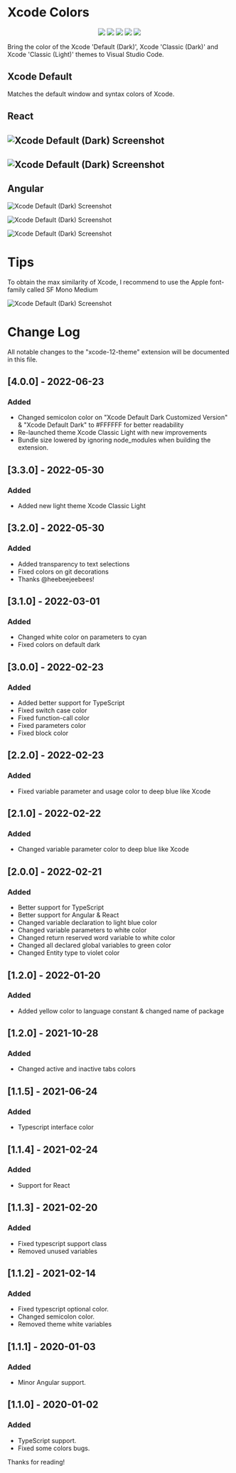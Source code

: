 # Xcode Colors

<p align="center">
   <a href="https://marketplace.visualstudio.com/items?itemName=MateoCERQUETELLA.xcode-12-theme" alt="Visual Studio Marketplace">
        <img src="https://img.shields.io/vscode-marketplace/v/MateoCERQUETELLA.xcode-12-theme.svg"/></a>
    <a href="https://github.com/MateoCerquetella/xcode-theme/issues" alt="Github Issues">
        <img src="https://img.shields.io/github/issues/MateoCerquetella/xcode-theme"/></a>
    <a href="https://github.com/MateoCerquetella/xcode-theme/forks" alt="Github Forks">
        <img src="https://img.shields.io/github/forks/MateoCerquetella/xcode-theme"/></a>
    <a href="https://github.com/MateoCerquetella/xcode-theme/stars" alt="Github Stars">
        <img src="https://img.shields.io/github/stars/MateoCerquetella/xcode-theme"/></a>
   <a href="https://github.com/MateoCerquetella/xcode-theme/license" alt="Github License">
        <img src="https://img.shields.io/github/license/MateoCerquetella/xcode-theme"/></a> 
</p>

Bring the color of the Xcode 'Default (Dark)', Xcode 'Classic (Dark)' and Xcode 'Classic (Light)' themes to Visual Studio Code.

## Xcode Default

Matches the default window and syntax colors of Xcode.

## React

## ![Xcode Default (Dark) Screenshot](https://drive.google.com/uc?export=view&id=12HzOlLrZwVgZrriLEna6x0X0o6My-dZC)

## ![Xcode Default (Dark) Screenshot](https://drive.google.com/uc?export=view&id=1btyvShxoHmedn7emzlWhfXeexAEgPA8u)

## Angular

![Xcode Default (Dark) Screenshot](https://drive.google.com/uc?export=view&id=1ntcZxE2wluCydiApQT-psapX8DHPHIW1)

![Xcode Default (Dark) Screenshot](https://drive.google.com/uc?export=view&id=1SMMIL0DV75PMXCOTORN23XqYGb68foZF)

![Xcode Default (Dark) Screenshot](https://drive.google.com/uc?export=view&id=1lbvaB0zlbVynDfDKlO55oNz-0FCK4psd)

# Tips

To obtain the max similarity of Xcode, I recommend to use the Apple font-family called SF Mono Medium

![Xcode Default (Dark) Screenshot](https://drive.google.com/uc?export=view&id=1G5EwnTCE-s1FWxl-IIJbGLmDf4yvu1jY)

# Change Log

All notable changes to the "xcode-12-theme" extension will be documented in this file.

## [4.0.0] - 2022-06-23

### Added

- Changed semicolon color on "Xcode Default Dark Customized Version" & "Xcode Default Dark" to #FFFFFF for better readability
- Re-launched theme Xcode Classic Light with new improvements
- Bundle size lowered by ignoring node_modules when building the extension.

## [3.3.0] - 2022-05-30

### Added

- Added new light theme Xcode Classic Light

## [3.2.0] - 2022-05-30

### Added

- Added transparency to text selections
- Fixed colors on git decorations
- Thanks @heebeejeebees!

## [3.1.0] - 2022-03-01

### Added

- Changed white color on parameters to cyan
- Fixed colors on default dark

## [3.0.0] - 2022-02-23

### Added

- Added better support for TypeScript
- Fixed switch case color
- Fixed function-call color
- Fixed parameters color
- Fixed block color

## [2.2.0] - 2022-02-23

### Added

- Fixed variable parameter and usage color to deep blue like Xcode

## [2.1.0] - 2022-02-22

### Added

- Changed variable parameter color to deep blue like Xcode

## [2.0.0] - 2022-02-21

### Added

- Better support for TypeScript
- Better support for Angular & React
- Changed variable declaration to light blue color
- Changed variable parameters to white color
- Changed return reserved word variable to white color
- Changed all declared global variables to green color
- Changed Entity type to violet color

## [1.2.0] - 2022-01-20

### Added

- Added yellow color to language constant & changed name of package

## [1.2.0] - 2021-10-28

### Added

- Changed active and inactive tabs colors

## [1.1.5] - 2021-06-24

### Added

- Typescript interface color

## [1.1.4] - 2021-02-24

### Added

- Support for React

## [1.1.3] - 2021-02-20

### Added

- Fixed typescript support class
- Removed unused variables

## [1.1.2] - 2021-02-14

### Added

- Fixed typescript optional color.
- Changed semicolon color.
- Removed theme white variables

## [1.1.1] - 2020-01-03

### Added

- Minor Angular support.

## [1.1.0] - 2020-01-02

### Added

- TypeScript support.
- Fixed some colors bugs.

Thanks for reading!
